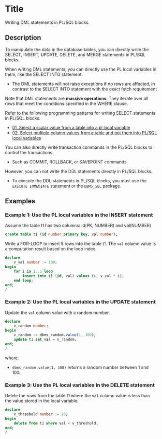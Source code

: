 # Title 

Writing DML statements in PL/SQL blocks.

## Description

To manipulate the data in the database tables, you can directly write the SELECT, INSERT, UPDATE, DELETE, and MERGE statements in PL/SQL blocks.

When writing DML statements, you can directly use the PL local variables in them, like the SELECT INTO statement.
- The DML statements will not raise exceptions if no rows are affected, in contrast to the SELECT INTO statement with the exact fetch requirement

Note that DML statements are **massive operations**. They iterate over all rows that meet the conditions specified in the WHERE clause. 

Refer to the following programming patterns for writing SELECT statements in PL/SQL blocks:
- [01. Select a scalar value from a table into a pl local variable](01-select_scalar_value_to_variable.md)
- [02. Select multiple column values from a table and put them into PL/SQL local variables](02-select_multiple_col_val_to_var.md)


You can also directly write transaction commands in the PL/SQL blocks to control the transactions
- Such as COMMIT, ROLLBACK, or SAVEPOINT commands

However, you can not write the DDL statements directly in PL/SQL blocks. 
- To execute the DDL statements in PL/SQL blocks, you must use the `EXECUTE IMMEDIATE` statement or the `DBMS_SQL` package.

## Examples 

### Example 1: Use the PL local variables in the INSERT statement

Assume the table t1 has two columns: id(PK, NUMBER) and val(NUMBER)

```sql
create table t1 (id number primary key, val number);
```

Write a FOR-LOOP to insert 5 rows into the table t1. The `val` column value is a computation result based on the loop index.

```sql
declare
    v_val number := 100;
begin
    for i in 1..5 loop
        insert into t1 (id, val) values (i, v_val * i);
    end loop;
end;
/
```

### Example 2: Use the PL local variables in the UPDATE statement

Update the `val` column value with a random number.

```sql
declare
    v_random number;
begin
    v_random := dbms_random.value(1, 100);
    update t1 set val = v_random;
end;
/
```
where:
- `dbms_random.value(1, 100)` returns a random number between 1 and 100.

### Example 3: Use the PL local variables in the DELETE statement

Delete the rows from the table t1 where the `val` column value is less than the value stored in the local variable.

```sql
declare
    v_threshold number := 20;
begin
    delete from t1 where val < v_threshold;
end;
/
```





  

